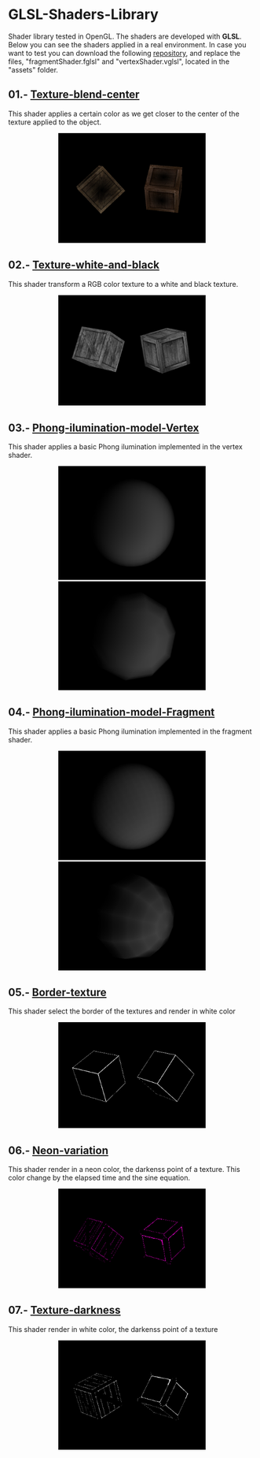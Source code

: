 # GLSL-Shaders-Library

Shader library tested in OpenGL. The shaders are developed with **GLSL**. Below you can see the shaders applied in a real environment. In case you want to test you can download the following [repository](https://github.com/JorgeBarcena3/OpenGL-Shaders-template), and replace the files, "fragmentShader.fglsl" and "vertexShader.vglsl", located in the "assets" folder.

## 01.- [Texture-blend-center](https://github.com/JorgeBarcena3/GLSL-Shaders-Library/tree/master/01.-%20Texture-blend-center)

This shader applies a certain color as we get closer to the center of the texture applied to the object.

<p align="center">
<img src="https://github.com/JorgeBarcena3/GLSL-Shaders-Library/blob/master/01.-%20Texture-blend-center/result.png" width="300" />
</p>

## 02.- [Texture-white-and-black](https://github.com/JorgeBarcena3/GLSL-Shaders-Library/tree/master/02.-%20Texture-white-and-black)

This shader transform a RGB color texture to a white and black texture.

<p align="center">
<img src="https://github.com/JorgeBarcena3/GLSL-Shaders-Library/blob/master/02.-%20Texture-white-and-black/result.png" width="300" />
</p>


## 03.- [Phong-ilumination-model-Vertex](https://github.com/JorgeBarcena3/GLSL-Shaders-Library/tree/master/03.-%20Phong-ilumination-model-Vertex)

This shader applies a basic Phong ilumination implemented in the vertex shader.

<p align="center">
<img src="https://github.com/JorgeBarcena3/GLSL-Shaders-Library/blob/master/03.-%20Phong-ilumination-model-Vertex/result.png" width="300" />
  <img src="https://github.com/JorgeBarcena3/GLSL-Shaders-Library/blob/master/03.-%20Phong-ilumination-model-Vertex/result2.png" width="300" />
</p>


## 04.- [Phong-ilumination-model-Fragment](https://github.com/JorgeBarcena3/GLSL-Shaders-Library/tree/master/04.-%20Phong-ilumination-model-Fragment)

This shader applies a basic Phong ilumination implemented in the fragment shader.

<p align="center">
<img src="https://github.com/JorgeBarcena3/GLSL-Shaders-Library/blob/master/04.-%20Phong-ilumination-model-Fragment/result.png" width="300" />
<img src="https://github.com/JorgeBarcena3/GLSL-Shaders-Library/blob/master/04.-%20Phong-ilumination-model-Fragment/result2.png" width="300" />
</p>


## 05.- [Border-texture](https://github.com/JorgeBarcena3/GLSL-Shaders-Library/tree/master/05.-%20Border-texture)

This shader select the border of the textures and render in white color

<p align="center">
<img src="https://github.com/JorgeBarcena3/GLSL-Shaders-Library/blob/master/05.-%20Border-texture/result.png" width="300" />
</p>


## 06.- [Neon-variation](https://github.com/JorgeBarcena3/GLSL-Shaders-Library/tree/master/06.-%20Neon-variation)

This shader render in a neon color, the darkenss point of a texture. This color change by the elapsed time and the sine equation. 

<p align="center">
<img src="https://github.com/JorgeBarcena3/GLSL-Shaders-Library/blob/master/06.-%20Neon-variation/result.gif" width="300" />
</p>


## 07.- [Texture-darkness](https://github.com/JorgeBarcena3/GLSL-Shaders-Library/tree/master/07.-%20Texture-darkness)

This shader render in white color, the darkenss point of a texture

<p align="center">
<img src="https://github.com/JorgeBarcena3/GLSL-Shaders-Library/blob/master/07.-%20Texture-darkness/result.png" width="300" />
</p>



